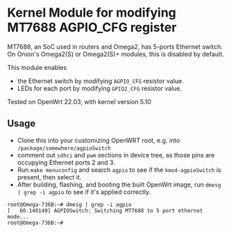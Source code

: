 # Kernel Module for modifying MT7688 AGPIO_CFG register

MT7688, an SoC used in routers and Omega2, has 5-ports Ethernet switch.
On Onion's Omega2(S) or Omega2(S)+ modules, this is disabled by default.

This module enables
* the Ethernet switch by modifying `AGPIO_CFG` resistor value.
* LEDs for each port by modifying `GPIO2_CFG` resistor value.

Tested on OpenWrt 22.03, with kernel version 5.10

## Usage

* Clone this into your customizing OpenWRT root, e.g. into `/package/somewhere/agpioSwitch`
* comment out `sdhci` and `pwm` sections in device tree, as those pins are occupying Ethernet ports 2 and 3.
* Run `make menuconfig` and search `agpio` to see if the `kmod-agpioSwitch` is present, then select it.
* After building, flashing, and booting the built OpenWrt image, run `dmesg | grep -i agpio` to see if it's applied correctly.

```
root@Omega-736B:~# dmesg | grep -i agpio
[   60.140149] AGPIOSwitch: Switching MT7688 to 5 port ethernet mode...
root@Omega-736B:~# 
```
